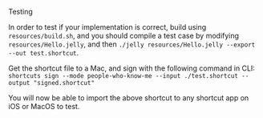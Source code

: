 Testing

In order to test if your implementation is correct, build using `resources/build.sh`,
and you should compile a test case by modifying `resources/Hello.jelly`, and then
`./jelly resources/Hello.jelly --export --out test.shortcut`.

Get the shortcut file to a Mac, and sign with the following command in CLI:
`shortcuts sign --mode people-who-know-me --input ./test.shortcut --output "signed.shortcut"`

You will now be able to import the above shortcut to any shortcut app on iOS or MacOS to test.